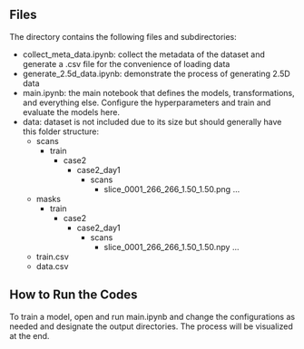 ## Files
The directory contains the following files and subdirectories:
- collect_meta_data.ipynb: collect the metadata of the dataset and generate a .csv file for the convenience of loading data
- generate_2.5d_data.ipynb: demonstrate the process of generating 2.5D data
- main.ipynb: the main notebook that defines the models, transformations, and everything else. Configure the hyperparameters and train and evaluate the models here.
- data: dataset is not included due to its size but should generally have this folder structure:
	- scans
		- train
			- case2
				- case2_day1
					- scans
						- slice_0001_266_266_1.50_1.50.png
						...
	- masks
		- train
			- case2
				- case2_day1
					- scans
						- slice_0001_266_266_1.50_1.50.npy
						...
	- train.csv
	- data.csv


## How to Run the Codes
To train a model, open and run main.ipynb and change the configurations as needed and designate the output directories. The process will be visualized at the end.